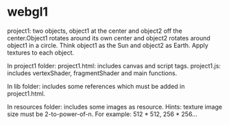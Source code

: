 # webgl1
project1: two objects, object1 at the center and object2 off the center.Object1 rotates around its own center and object2 rotates around object1 in  a circle. Think object1 as the Sun and object2 as Earth. Apply textures to each object.

In project1 folder:
  project1.html:
    includes canvas and script tags.
  project1.js:
    includes vertexShader, fragmentShader and main functions.

In lib folder:
  includes some references which must be added in project1.html.

In resources folder:
  includes some images as resource.
Hints: texture image size must be 2-to-power-of-n. For example: 512 * 512, 256 * 256...
  
